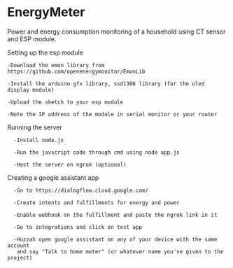 # EnergyMeter
Power and energy consumption monitoring of a household using CT sensor and ESP module.

Setting up the esp module

    -Download the emon library from https://github.com/openenergymonitor/EmonLib

    -Install the arduino gfx library, ssd1306 library (for the oled display module)

    -Upload the sketch to your esp module

    -Note the IP address of the module in serial monitor or your router

  
Running the server

      -Install node.js

      -Run the javscript code through cmd using node app.js

      -Host the server on ngrok (optional)
  

Creating a google assistant app

      -Go to https://dialogflow.cloud.google.com/

      -Create intents and fulfillments for energy and power

      -Enable webhook on the fulfillment and paste the ngrok link in it

      -Go to integrations and click on test app

      -Huzzah open google assistant on any of your device with the same account 
       and say "Talk to home meter" (or whatever name you've given to the project)
